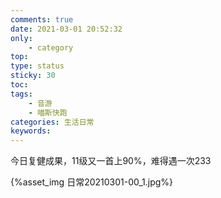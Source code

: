 ```yaml
---
comments: true
date: 2021-03-01 20:52:32
only:
	- category
top:
type: status
sticky: 30
toc:
tags:
	- 音游
	- 喵斯快跑
categories: 生活日常
keywords:
---
```


今日复健成果，11级又一首上90%，难得遇一次233

{%asset_img 日常20210301-00_1.jpg%}